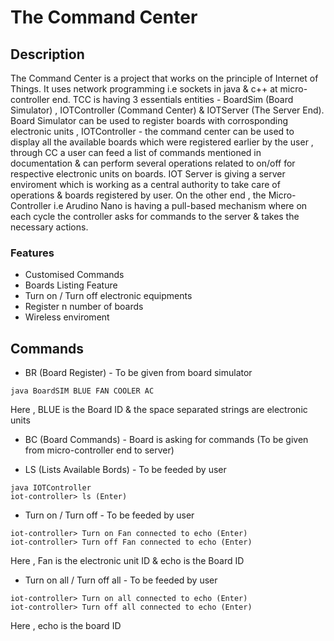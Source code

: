# The Command Center

## Description
The Command Center is a project that works on the principle of Internet of Things. It uses network programming i.e sockets in java & c++ at micro-controller end.
TCC is having 3 essentials entities - BoardSim (Board Simulator) , IOTController (Command Center) & IOTServer (The Server End). Board Simulator can be used
to register boards with corrosponding electronic units , IOTController - the command center can be used to display all the available boards which were registered earlier
by the user , through CC a user can feed a list of commands mentioned in documentation & can perform several operations related to on/off for respective electronic
units on boards. IOT Server is giving a server enviroment which is working as a central authority to take care of operations & boards registered by user. On the
other end , the Micro-Controller i.e Arudino Nano is having a pull-based mechanism where on each cycle the controller asks for commands to the server & takes
the necessary actions.

### Features
* Customised Commands
* Boards Listing Feature
* Turn on / Turn off electronic equipments
* Register n number of boards
* Wireless enviroment


## Commands 

* BR (Board Register) - To be given from board simulator

```
java BoardSIM BLUE FAN COOLER AC
```
Here , BLUE is the Board ID & the space separated strings are electronic units

* BC (Board Commands) - Board is asking for commands (To be given from micro-controller end to server)

* LS (Lists Available Bords) - To be feeded by user

```
java IOTController
iot-controller> ls (Enter)
```

* Turn on / Turn off - To be feeded by user

```
iot-controller> Turn on Fan connected to echo (Enter)
iot-controller> Turn off Fan connected to echo (Enter)
```
Here , Fan is the electronic unit ID & echo is the Board ID


* Turn on all / Turn off all - To be feeded by user

```
iot-controller> Turn on all connected to echo (Enter)
iot-controller> Turn off all connected to echo (Enter)
```
Here , echo is the board ID

